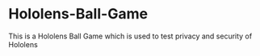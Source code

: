 # Hololens-Ball-Game
This is a Hololens Ball Game which is used to test privacy and security of Hololens
